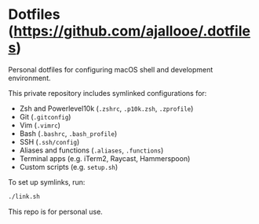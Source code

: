 # Dotfiles (<https://github.com/ajallooe/.dotfiles>)

Personal dotfiles for configuring macOS shell and development environment.

This private repository includes symlinked configurations for:

- Zsh and Powerlevel10k (`.zshrc`, `.p10k.zsh`, `.zprofile`)
- Git (`.gitconfig`)
- Vim (`.vimrc`)
- Bash (`.bashrc`, `.bash_profile`)
- SSH (`.ssh/config`)
- Aliases and functions (`.aliases`, `.functions`)
- Terminal apps (e.g. iTerm2, Raycast, Hammerspoon)
- Custom scripts (e.g. `setup.sh`)

To set up symlinks, run:

```sh
./link.sh
```

This repo is for personal use.
